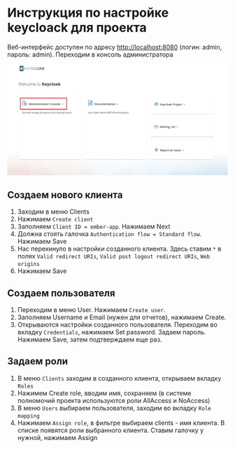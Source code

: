 # Инструкция по настройке keycloack для проекта

Веб-интерфейс доступен по адресу <http://localhost:8080> (логин: admin, пароль: admin). Переходим в консоль администратора

   ![Keycloack welcome page](images/keycloack_welcome_page.png)

## Создаем нового клиента

1. Заходим в меню Clients
2. Нажимаем `Create client`
3. Заполняем `Client ID = ember-app`. Нажимаем Next
4. Должна стоять галочка `Authentication flow = Standard flow`. Нажимаем Save
5. Нас перекинуло в настройки созданного клиента. Здесь ставим `*` в полях `Valid redirect URIs`, `Valid post logout redirect URIs`, `Web origins`
6. Нажимаем Save

## Создаем пользователя

1. Переходим в меню User. Нажимаем `Create user`.
2. Заполняем Username и Email (нужен для отчетов), нажимаем Create.
3. Открываются настройки созданного пользователя. Переходим во вкладку `Credentials`, нажимаем Set password. Задаем пароль. Нажимаем Save, затем подтверждаем еще раз.

## Задаем роли

1. В меню `Clients` заходим в созданного клиента, открываем вкладку `Roles`
2. Нажимем Create role, вводим имя, сохраняем (в системе полномочий проекта используются роли AllAccess и NoAccess)
3. В меню `Users` выбираем пользователя, заходим во вкладку `Role mapping`
4. Нажимаем `Assign role`, в фильтре выбираем clients - имя клиента. В списке появятся роли выбранного клиента. Ставим галочку у нужной, нажимаем Assign
